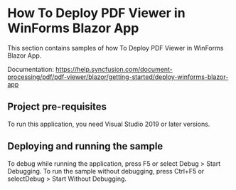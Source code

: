 # How To Deploy PDF Viewer in WinForms Blazor App
This section contains samples of how To Deploy PDF Viewer in WinForms Blazor App.

Documentation: https://help.syncfusion.com/document-processing/pdf/pdf-viewer/blazor/getting-started/deploy-winforms-blazor-app

## Project pre-requisites
To run this application, you need Visual Studio 2019 or later versions.

## Deploying and running the sample
To debug while running the application, press F5 or select Debug > Start Debugging. To run the sample without debugging, press Ctrl+F5 or selectDebug > Start Without Debugging.